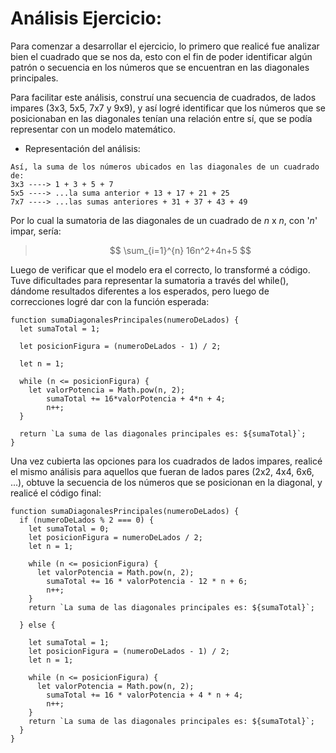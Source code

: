  
 # Análisis Ejercicio: 

Para comenzar a desarrollar el ejercicio, lo primero que realicé fue analizar bien el cuadrado que se nos da, 
esto con el fin de poder identificar algún patrón o secuencia en los números que se encuentran en las diagonales principales.

Para facilitar este análisis, construí una secuencia de cuadrados, de lados impares (3x3, 5x5, 7x7 y 9x9), y así logré identificar que los números que se posicionaban en las diagonales tenían una relación entre sí, que se podía representar con un modelo matemático.
* Representación del análisis:
```
Así, la suma de los números ubicados en las diagonales de un cuadrado de: 
3x3 ----> 1 + 3 + 5 + 7
5x5 ----> ...la suma anterior + 13 + 17 + 21 + 25
7x7 ----> ...las sumas anteriores + 31 + 37 + 43 + 49
```
Por lo cual la sumatoria de las diagonales de un cuadrado de _n_ x _n_, con '_n_' impar, sería:
> $$
>\sum_{i=1}^{n} 16n^2+4n+5
>$$

Luego de verificar que el modelo era el correcto, lo transformé a código. Tuve dificultades para representar la sumatoria a través del while(), dándome resultados diferentes a los esperados, pero luego de correcciones logré dar con la función esperada:

```
function sumaDiagonalesPrincipales(numeroDeLados) {
  let sumaTotal = 1;

  let posicionFigura = (numeroDeLados - 1) / 2;

  let n = 1;

  while (n <= posicionFigura) {
    let valorPotencia = Math.pow(n, 2);
        sumaTotal += 16*valorPotencia + 4*n + 4;
        n++;
  }

  return `La suma de las diagonales principales es: ${sumaTotal}`;
}
```
Una vez cubierta las opciones para los cuadrados de lados impares, realicé el mismo análisis para aquellos que fueran de lados pares (2x2, 4x4, 6x6, ...), obtuve la secuencia de los números que se posicionan en la diagonal, y realicé el código final:
```
function sumaDiagonalesPrincipales(numeroDeLados) {
  if (numeroDeLados % 2 === 0) {
    let sumaTotal = 0;
    let posicionFigura = numeroDeLados / 2;
    let n = 1;

    while (n <= posicionFigura) {
      let valorPotencia = Math.pow(n, 2);
        sumaTotal += 16 * valorPotencia - 12 * n + 6;
        n++;
    }
    return `La suma de las diagonales principales es: ${sumaTotal}`;

  } else {

    let sumaTotal = 1;
    let posicionFigura = (numeroDeLados - 1) / 2;
    let n = 1;

    while (n <= posicionFigura) {
      let valorPotencia = Math.pow(n, 2);
        sumaTotal += 16 * valorPotencia + 4 * n + 4;
        n++;
    }
    return `La suma de las diagonales principales es: ${sumaTotal}`;
  }
}
```